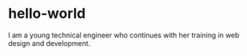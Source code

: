 # hello-world
I am a young technical engineer who continues with her training in web design and development.
